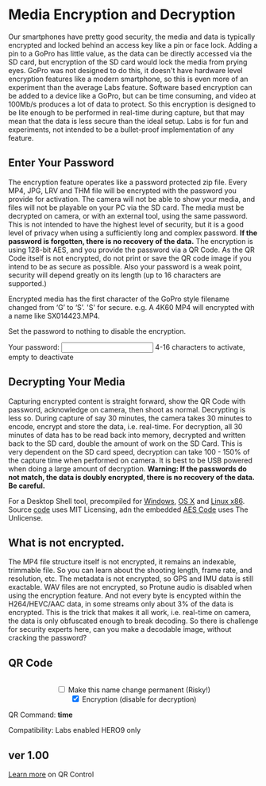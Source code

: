 # Media Encryption and Decryption

<script src="../../jquery.min.js"></script>
<script src="../../qrcodeborder.js"></script>
<style>
        #qrcode{
            width: 100%;
        }
        div{
            width: 100%;
            display: inline-block;
        }
</style>

Our smartphones have pretty good security, the media and data is typically encrypted and locked behind an access key like a pin or face lock. Adding a pin to a GoPro has little value, as the data can be directly accessed via the SD card, but encryption of the SD card would lock the media from prying eyes. GoPro was not designed to do this, it doesn't have hardware level encryption features like a modern smartphone, so this is even more of an experiment than the average Labs feature. Software based encryption can be added to a device like a GoPro, but can be time consuming, and video at 100Mb/s produces a lot of data to protect. So this encryption is designed to be lite enough to be performed in real-time during capture, but that may mean that the data is less secure than the ideal setup. Labs is for fun and experiments, not intended to be a bullet-proof implementation of any feature.

## Enter Your Password

The encryption feature operates like a password protected zip file. Every MP4, JPG, LRV and THM file will be encrypted with the password you provide for activation. The camera will not be able to show your media, and files will not be playable on your PC via the SD card. The media must be decrypted on camera, or with an external tool, using the same password. This is not intended to have the highest level of security, but it is a good level of privacy when using a sufficiently long and complex password. **If the password is forgotten, there is no recovery of the data.** The encryption is using 128-bit AES, and you provide the password via a QR Code. As the QR Code itself is not encrypted, do not print or save the QR code image if you intend to be as secure as possible. Also your password is a weak point, security will depend greatly on its length (up to 16 characters are supported.)  

Encrypted media has the first character of the GoPro style filename changed from ‘G’ to ‘S’. 'S' for secure. e.g. A 4K60 MP4 will encrypted with a name like SX014423.MP4.

Set the password to nothing to disable the encryption.

Your password: <input type="text" id="addpass" value=""> 4-16 characters to activate, empty to deactivate<br> 

## Decrypting Your Media

Capturing encrypted content is straight forward, show the QR Code with password, acknowledge on camera, then shoot as normal. Decrypting is less so.  During capture of say 30 minutes, the camera takes 30 minutes to encode, encrypt and store the data, i.e. real-time. For decryption, all 30 minutes of data has to be read back into memory, decrypted and written back to the SD card, double the amount of work on the SD Card. This is very dependent on the SD card speed, decryption can take 100 - 150% of the capture time when performed on camera.  It is best to be USB powered when doing a large amount of decryption. **Warning: If the passwords do not match, the data is doubly encrypted, there is no recovery of the data. Be careful.**

For a Desktop Shell tool, precompiled for [Windows](win/gpsecure.exe), [OS X](osx/gpsecure) and [Linux x86](linux/gpsecure).
Source [code](https://github.com/0dan0/qr/tree/master/docs/control/encrypt/src) uses MIT Licensing, adn the embedded [AES Code](https://github.com/kokke/tiny-AES-c) uses The Unlicense.

## What is not encrypted.  

The MP4 file structure itself is not encrypted, it remains an indexable, trimmable file. So you can learn about the shooting length, frame rate, and resolution, etc. The metadata is not encrypted, so GPS and IMU data is still exactable. WAV files are not encrypted, so Protune audio is disabled when using the encryption feature. And not every byte is encypted within the H264/HEVC/AAC data, in some streams only about 3% of the data is encrypted. This is the trick that makes it all work, i.e. real-time on camera, the data is only obfuscated enough to break decoding. So there is challenge for security experts here, can you make a decodable image, without cracking the password?  

## QR Code
<center>
<div id="qrcode"></div>

<input type="checkbox" id="permanent" name="permanent"> <label for="permanent">Make this name change permanent (Risky!)</label><br>
<input type="checkbox" id="encrypt" name="encrypt" checked> <label for="encrypt">Encryption</label> (disable for decryption)<br>

</center>
QR Command: <b id="qrtext">time</b><br>


Compatibility: Labs enabled HERO9 only
        
## ver 1.00
[Learn more](..) on QR Control

<script>
var once = true;
var qrcode;
var cmd = "";
var lasttimecmd = "";
var changed = true;
var number = 1;

function makeQR() 
{	
  if(once === true)
  {
    qrcode = new QRCode(document.getElementById("qrcode"), 
    {
      text : "\"Hello World\"",
      width : 360,
      height : 360,
      correctLevel : QRCode.CorrectLevel.M
    });
    once = false;
  }
}

function pad(num, size) {
    var s = num+"";
    while (s.length < size) s = "0" + s;
    return s;
}

function filter(txt)
{
	var desired = txt.replace(/[^a-zA-Z0-9-_+]/gi, '');
	return desired;
}

function timeLoop()
{
  var type = "o";
	
  if(document.getElementById("permanent") !== null)
  {
	if(document.getElementById("permanent").checked === true)
	{
		type = "!";
	}
  }
		
  if(document.getElementById("addpass") !== null)
  {
	if(document.getElementById("encrypt").checked === true)
	{
		cmd = type + "MENCR=\"" + document.getElementById("addpass").value + "\"";
	}
	else
	{
		cmd = type + "MDECR=\"" + document.getElementById("addpass").value + "\"";
	}
  }
  else
  {
    cmd = type + "MENCR=\"\"";
  }
  
  qrcode.clear(); 
  qrcode.makeCode(cmd);
  
  if(cmd != lasttimecmd)
  {
	changed = true;
	lasttimecmd = cmd;
  }
	
  if(changed === true)
  {
	document.getElementById("qrtext").innerHTML = cmd;
	changed = false;
  }
  
  var t = setTimeout(timeLoop, 250);
}

function myReloadFunction() {
  location.reload();
}

makeQR();
timeLoop();

</script>
